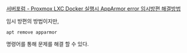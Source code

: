 
[서버포럼 - Proxmox LXC Docker 실행시 AppArmor error 임시방편 해결방법](https://svrforum.com/os/289123)


임시 방편의 방법이지만, 

```
apt remove apparmor
```

명령어를 통해 문제를 해결 할 수 있다.
